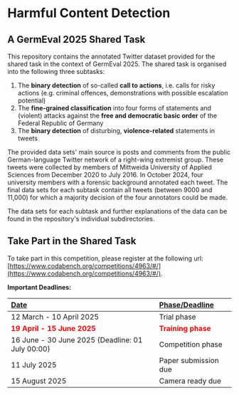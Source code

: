 # Harmful Content Detection
## A GermEval 2025 Shared Task 

This repository contains the annotated Twitter dataset provided for the shared task in the context of GermEval 2025. The shared task is organised into the following three subtasks: 

1. The **binary detection** of so-called **call to actions**, i.e. calls for risky actions (e.g. criminal offences, demonstrations with possible escalation potential) 
2. The **fine-grained classification** into four forms of statements and (violent) attacks against the **free and democratic basic order** of the Federal Republic of Germany
3.  The **binary detection** of disturbing, **violence-related** statements in tweets

The provided data sets' main source is posts and comments from the public German-language Twitter network of a right-wing extremist group. These tweets were collected by members of Mittweida University of Applied Sciences from December 2020 to July 2016. In October 2024, four university members with a forensic background annotated each tweet. The final data sets for each subtask contain all tweets (between 9000 and 11,000) for which a majority decision of the four annotators could be made. 

The data sets for each subtask and further explanations of the data can be found in the repository's individual subdirectories. 

## Take Part in the Shared Task

To take part in this competition, please register at the following url: [https://www.codabench.org/competitions/4963/#/](https://www.codabench.org/competitions/4963/#/).

**Important Deadlines:**

| <u>**Date**</u> |  | <u>**Phase/Deadline**</u> |
| :------------- | :------------- | :------------- |
| 12 March - 10 April 2025 |  | Trial phase |
| <span style='color: red;'>**19 April - 15 June 2025**</span> |  | <span style='color: red;'>**Training phase**</span> |
| 16 June - 30 June 2025 (Deadline: 01 July 00:00) |  | Competition phase |
| 11 July 2025 |  | Paper submission due |
| 15 August 2025 |  | Camera ready due |
